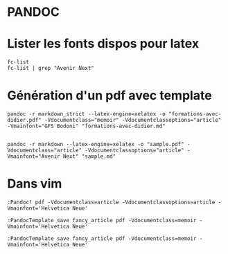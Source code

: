 PANDOC
======

# Lister les fonts dispos pour latex

    fc-list
    fc-list | grep "Avenir Next"

# Génération d'un pdf avec template

    pandoc -r markdown_strict --latex-engine=xelatex -o "formations-avec-didier.pdf" -Vdocumentclass="memoir" -Vdocumentclassoptions="article" -Vmainfont="GFS Bodoni" "formations-avec-didier.md"

    
    pandoc -r markdown --latex-engine=xelatex -o "sample.pdf" -Vdocumentclass="article" -Vdocumentclassoptions="article" -Vmainfont="Avenir Next" "sample.md"

# Dans vim

    :Pandoc! pdf -Vdocumentclass=article -Vdocumentclassoptions=article -Vmainfont='Helvetica Neue'

    :PandocTemplate save fancy_article pdf -Vdocumentclass=memoir -Vmainfont='Helvetica Neue'
    
    :PandocTemplate save fancy_article pdf -Vdocumentclass=memoir -Vmainfont='Helvetica Neue'
